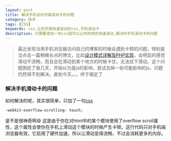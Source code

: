 ```yaml
---
layout: post
title: 解决手机访问页面滚动卡的问题
category: 技术
tags: [CSS]
keywords: css,让你页面快速滚动的css,手机滚动卡
description: 只需要添加一句css就可以让你的网页快速滚动,解决你手机滚动卡的问题
---
```


> 最近发现当用手机浏览器访问自己的博客的时候会遇到卡顿的问题，特别是当点击一篇稍微长点的博文，比如[设计模式详解及PHP实现](/2015/01/11/design-patterns-of-php.html)，会明显的感觉滑动不流畅，而且会在滑动到某个地方的时候卡住，无法往下滑动。这个问题困扰了我几天，开始以为是js的影响，尝试去掉一些可能影响的js，问题仍然得不到解决。直到今天。。。终于搞定了

### 解决手机滑动卡的问题
如何解决的呢，其实很简单，只加了一句[css](https://github.com/angusty/angusty.github.io/blob/master/public/css/base.css#L8)

```css
-webkit-overflow-scrolling: touch;
```
是不是很神奇啊:smile:
这是由于你在对html中的某个模块使用了overflow scroll属性，这个属性会使你在手机上滑动这个模块的时候产生卡顿。这行代码只对手机端浏览器有效，它启用了硬件加速，所以让滑动变得流畅，不过会消耗更多的内存。
